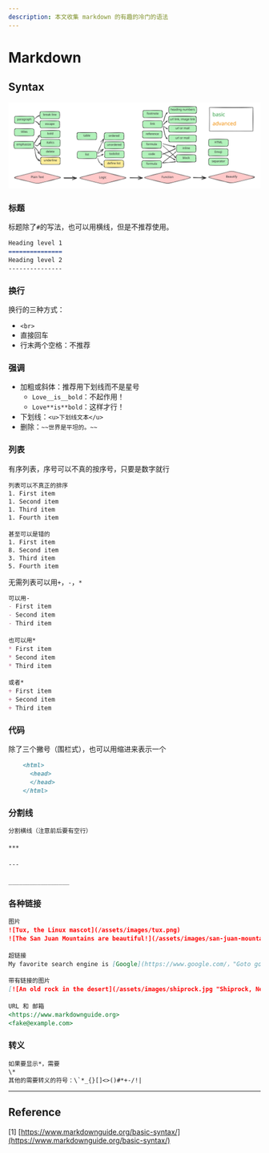 ```yaml
---
description: 本文收集 markdown 的有趣的冷门的语法
---
```


# Markdown

## Syntax

<img src="../../.gitbook/assets/md-syntex.excalidraw.svg" alt="" class="gitbook-drawing">

### 标题

标题除了`#`的写法，也可以用横线，但是不推荐使用。

```markdown
Heading level 1
===============
Heading level 2
---------------
```

### 换行

换行的三种方式：

* `<br>`
* 直接回车
* 行末两个空格：不推荐

### 强调

* 加粗或斜体：推荐用下划线而不是星号
  * `Love__is__bold`：不起作用！
  * `Love**is**bold`：这样才行！
* 下划线：`<u>下划线文本</u>`
* 删除：`~~世界是平坦的。~~`

### 列表

有序列表，序号可以不真的按序号，只要是数字就行

```
列表可以不真正的排序
1. First item
1. Second item
1. Third item
1. Fourth item

甚至可以是错的
1. First item
8. Second item
3. Third item
5. Fourth item
```

无需列表可以用`+`，`-`，`*`

```markdown
可以用-
- First item
- Second item
- Third item

也可以用*
* First item
* Second item
* Third item

或者*
+ First item
+ Second item
+ Third item
```

### 代码

除了三个撇号（围栏式），也可以用缩进来表示一个

```markdown
    <html>
      <head>
      </head>
    </html>
```

### 分割线

```markdown
分割横线（注意前后要有空行）

***

---

_________________
```

### 各种链接

```markdown
图片
![Tux, the Linux mascot](/assets/images/tux.png)
![The San Juan Mountains are beautiful!](/assets/images/san-juan-mountains.jpg "San Juan Mountains")

超链接
My favorite search engine is [Google](https://www.google.com/，"Goto google").

带有链接的图片
[![An old rock in the desert](/assets/images/shiprock.jpg "Shiprock, New Mexico by Beau Rogers")](https://www.flickr.com/photos/beaurogers/31833779864/in/photolist-Qv3rFw-34mt9F-a9Cmfy-5Ha3Zi-9msKdv-o3hgjr-hWpUte-4WMsJ1-KUQ8N-deshUb-vssBD-6CQci6-8AFCiD-zsJWT-nNfsgB-dPDwZJ-bn9JGn-5HtSXY-6CUhAL-a4UTXB-ugPum-KUPSo-fBLNm-6CUmpy-4WMsc9-8a7D3T-83KJev-6CQ2bK-nNusHJ-a78rQH-nw3NvT-7aq2qf-8wwBso-3nNceh-ugSKP-4mh4kh-bbeeqH-a7biME-q3PtTf-brFpgb-cg38zw-bXMZc-nJPELD-f58Lmo-bXMYG-bz8AAi-bxNtNT-bXMYi-bXMY6-bXMYv)

URL 和 邮箱
<https://www.markdownguide.org>
<fake@example.com>
```

### 转义

```
如果要显示*，需要
\* 
其他的需要转义的符号：\`*_{}[]<>()#*+-/!|
```

***

## Reference

\[1] [https://www.markdownguide.org/basic-syntax/](https://www.markdownguide.org/basic-syntax/)
